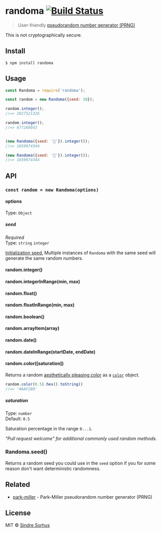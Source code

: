 # randoma [![Build Status](https://travis-ci.org/sindresorhus/randoma.svg?branch=master)](https://travis-ci.org/sindresorhus/randoma)

> User-friendly [pseudorandom number generator (PRNG)](https://en.wikipedia.org/wiki/Pseudorandom_number_generator)

This is not cryptographically secure.


## Install

```
$ npm install randoma
```


## Usage

```js
const Randoma = require('randoma');

const random = new Randoma({seed: 10});

random.integer();
//=> 2027521326

random.integer();
//=> 677268843


(new Randoma({seed: '🦄'}).integer());
//=> 1659974344

(new Randoma({seed: '🦄'}).integer());
//=> 1659974344
```


## API

### `const random = new Randoma(options)`

#### options

Type: `Object`

##### seed

*Required*<br>
Type: `string` `integer`

[Initialization seed.](https://en.m.wikipedia.org/wiki/Random_seed) Multiple instances of `Randoma` with the same seed will generate the same random numbers.

#### random.integer()
#### random.integerInRange(min, max)
#### random.float()
#### random.floatInRange(min, max)
#### random.boolean()
#### random.arrayItem(array)
#### random.date()
#### random.dateInRange(startDate, endDate)

#### random.color([saturation])

Returns a random [aesthetically pleasing color](https://martin.ankerl.com/2009/12/09/how-to-create-random-colors-programmatically/) as a [`color`](https://github.com/Qix-/color) object.

```js
random.color(0.5).hex().toString()
//=> '#AAF2B0'
```

##### saturation

Type: `number`<br>
Default: `0.5`

Saturation percentage in the range `0...1`.

*"Pull request welcome" for additional commonly used random methods.*

### Randoma.seed()

Returns a random seed you could use in the `seed` option if you for some reason don't want deterministic randomness.


## Related

- [park-miller](https://github.com/sindresorhus/park-miller) - Park-Miller pseudorandom number generator (PRNG)


## License

MIT © [Sindre Sorhus](https://sindresorhus.com)
